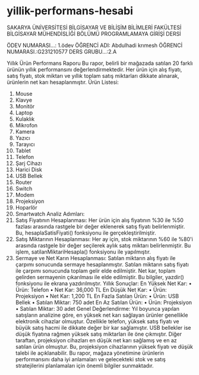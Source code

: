# yillik-performans-hesabi

SAKARYA ÜNİVERSİTESİ
BİLGİSAYAR VE BİLİŞİM BİLİMLERİ FAKÜLTESİ
BİLGİSAYAR MÜHENDİSLİĞİ BÖLÜMÜ
PROGRAMLAMAYA GİRİŞİ DERSİ

ÖDEV NUMARASI…: 1.ödev
ÖĞRENCİ ADI: Abdulhadi krımesh
ÖĞRENCİ NUMARASI.:G231210577
DERS GRUBU…:2.A

Yıllık Ürün Performans Raporu
Bu rapor, belirli bir mağazada satılan 20 farklı ürünün yıllık performansını değerlendirmektedir. Her ürün için alış fiyatı, satış fiyatı, stok miktarı ve yıllık toplam satış miktarları dikkate alınarak, ürünlerin net karı hesaplanmıştır.
Ürün Listesi:
1.	Mouse
2.	Klavye
3.	Monitör
4.	Laptop
5.	Kulaklık
6.	Mikrofon
7.	Kamera
8.	Yazıcı
9.	Tarayıcı
10.	Tablet
11.	Telefon
12.	Şarj Cihazı
13.	Harici Disk
14.	USB Bellek
15.	Router
16.	Switch
17.	Modem
18.	Projeksiyon
19.	Hoparlör
20.	Smartwatch
Analiz Adımları:
1. Satış Fiyatının Hesaplanması: Her ürün için alış fiyatının %30 ile %50 fazlası arasında rastgele bir değer eklenerek satış fiyatı belirlenmiştir. Bu, hesaplaSatisFiyati() fonksiyonu ile gerçekleştirilmiştir.
2. Satış Miktarının Hesaplanması: Her ay için, stok miktarının %60 ile %80'i arasında rastgele bir değer seçilerek aylık satış miktarı belirlenmiştir. Bu işlem, satilanMiktariHesapla() fonksiyonu ile yapılmıştır.
3. Sermaye ve Net Karın Hesaplanması: Satılan miktarın alış fiyatı ile çarpımı sonucunda sermaye hesaplanmıştır. Satılan miktarın satış fiyatı ile çarpımı sonucunda toplam gelir elde edilmiştir. Net kar, toplam gelirden sermayenin çıkarılması ile elde edilmiştir. Bu bilgiler, yazdir() fonksiyonu ile ekrana yazdırılmıştır.
Yıllık Sonuçlar:
En Yüksek Net Kar:
•	Ürün: Telefon
•	Net Kar: 36,000 TL
En Düşük Net Kar:
•	Ürün: Projeksiyon
•	Net Kar: 1,200 TL
En Fazla Satılan Ürün:
•	Ürün: USB Bellek
•	Satılan Miktar: 750 adet
En Az Satılan Ürün:
•	Ürün: Projeksiyon
•	Satılan Miktar: 30 adet
Genel Değerlendirme:
Yıl boyunca yapılan satışların analizine göre, en yüksek net karı sağlayan ürünler genellikle elektronik cihazlar olmuştur. Özellikle telefon, yüksek satış fiyatı ve büyük satış hacmi ile dikkate değer bir kar sağlamıştır. USB bellekler ise düşük fiyatına rağmen yüksek satış miktarları ile öne çıkmıştır.
Diğer taraftan, projeksiyon cihazları en düşük net karı sağlamış ve en az satılan ürün olmuştur. Bu, projeksiyon cihazlarının yüksek fiyatı ve düşük talebi ile açıklanabilir.
Bu rapor, mağaza yönetimine ürünlerin performansını daha iyi anlamaları ve gelecekteki stok ve satış stratejilerini planlamaları için önemli bilgiler sunmaktadır.

